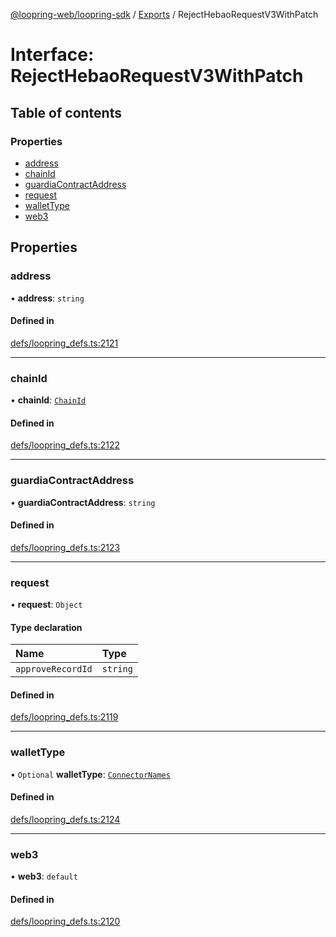 [@loopring-web/loopring-sdk](../README.md) / [Exports](../modules.md) / RejectHebaoRequestV3WithPatch

# Interface: RejectHebaoRequestV3WithPatch

## Table of contents

### Properties

- [address](RejectHebaoRequestV3WithPatch.md#address)
- [chainId](RejectHebaoRequestV3WithPatch.md#chainid)
- [guardiaContractAddress](RejectHebaoRequestV3WithPatch.md#guardiacontractaddress)
- [request](RejectHebaoRequestV3WithPatch.md#request)
- [walletType](RejectHebaoRequestV3WithPatch.md#wallettype)
- [web3](RejectHebaoRequestV3WithPatch.md#web3)

## Properties

### address

• **address**: `string`

#### Defined in

[defs/loopring_defs.ts:2121](https://github.com/Loopring/loopring_sdk/blob/f91f904/src/defs/loopring_defs.ts#L2121)

___

### chainId

• **chainId**: [`ChainId`](../enums/ChainId.md)

#### Defined in

[defs/loopring_defs.ts:2122](https://github.com/Loopring/loopring_sdk/blob/f91f904/src/defs/loopring_defs.ts#L2122)

___

### guardiaContractAddress

• **guardiaContractAddress**: `string`

#### Defined in

[defs/loopring_defs.ts:2123](https://github.com/Loopring/loopring_sdk/blob/f91f904/src/defs/loopring_defs.ts#L2123)

___

### request

• **request**: `Object`

#### Type declaration

| Name | Type |
| :------ | :------ |
| `approveRecordId` | `string` |

#### Defined in

[defs/loopring_defs.ts:2119](https://github.com/Loopring/loopring_sdk/blob/f91f904/src/defs/loopring_defs.ts#L2119)

___

### walletType

• `Optional` **walletType**: [`ConnectorNames`](../enums/ConnectorNames.md)

#### Defined in

[defs/loopring_defs.ts:2124](https://github.com/Loopring/loopring_sdk/blob/f91f904/src/defs/loopring_defs.ts#L2124)

___

### web3

• **web3**: `default`

#### Defined in

[defs/loopring_defs.ts:2120](https://github.com/Loopring/loopring_sdk/blob/f91f904/src/defs/loopring_defs.ts#L2120)

